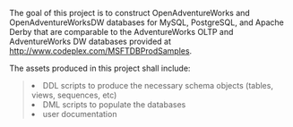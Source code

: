 The goal of this project is to construct OpenAdventureWorks and OpenAdventureWorksDW databases for MySQL, PostgreSQL, and Apache Derby that are comparable to the AdventureWorks OLTP and AdventureWorks DW databases provided at http://www.codeplex.com/MSFTDBProdSamples.

The assets produced in this project shall include:
> <li>DDL scripts to produce the necessary schema objects (tables, views, sequences, etc)</li>
> <li>DML scripts to populate the databases</li>
> <li>user documentation</li>